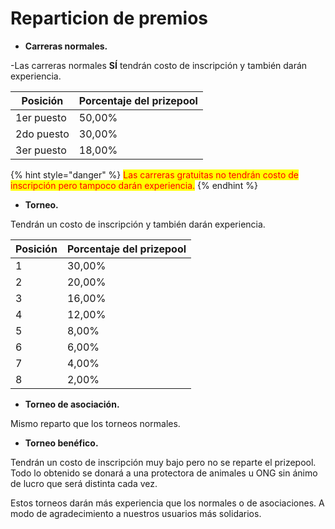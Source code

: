 # Reparticion de premios

* **Carreras normales.**

\-Las carreras normales **SÍ** tendrán costo de inscripción y también darán experiencia.

| Posición   | Porcentaje del prizepool |
| ---------- | ------------------------ |
| 1er puesto | 50,00%                   |
| 2do puesto | 30,00%                   |
| 3er puesto | 18,00%                   |

{% hint style="danger" %}
<mark style="color:red;">Las carreras gratuitas no tendrán costo de inscripción pero tampoco darán experiencia.</mark>
{% endhint %}

* **Torneo.**

Tendrán un costo de inscripción y también darán experiencia.

| Posición | Porcentaje del prizepool |
| -------- | ------------------------ |
| 1        | 30,00%                   |
| 2        | 20,00%                   |
| 3        | 16,00%                   |
| 4        | 12,00%                   |
| 5        | 8,00%                    |
| 6        | 6,00%                    |
| 7        | 4,00%                    |
| 8        | 2,00%                    |

* **Torneo de asociación.**

Mismo reparto que los torneos normales.

* **Torneo benéfico.**

Tendrán un costo de inscripción muy bajo pero no se reparte el prizepool. Todo lo obtenido se donará a una protectora de animales u ONG sin ánimo de lucro que será distinta cada vez.&#x20;

Estos torneos darán más experiencia que los normales o de asociaciones. A modo de agradecimiento a nuestros usuarios más solidarios.
